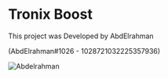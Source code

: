 # Tronix Boost

This project was Developed by AbdElrahman 

(AbdElrahman#1026 - 1028721032225357936)

![Abdelrahman](https://user-images.githubusercontent.com/100623881/196058712-00ead5cd-4039-46e9-ab3c-fc9b457618ec.jpg)
